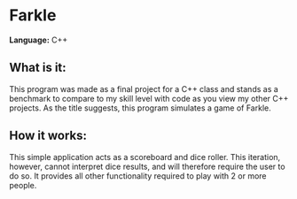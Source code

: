 # Farkle

**Language:** C++

## What is it:

This program was made as a final project for a C++ class and stands as a benchmark to compare to my skill level with code as you view my other C++ projects. As the title suggests, this program simulates a game of Farkle.

## How it works:

This simple application acts as a scoreboard and dice roller. This iteration, however, cannot interpret dice results, and will therefore require the user to do so. It provides all other functionality required to play with 2 or more people.
